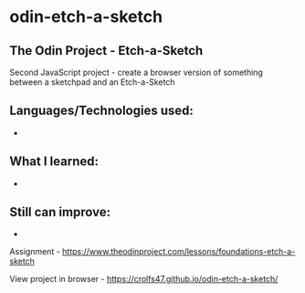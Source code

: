 # odin-etch-a-sketch
## The Odin Project - Etch-a-Sketch

Second JavaScript project - create a browser version of something between a sketchpad and an Etch-a-Sketch

## Languages/Technologies used:
 - 

## What I learned:
 - 
 
## Still can improve:
 - 

Assignment - https://www.theodinproject.com/lessons/foundations-etch-a-sketch

View project in browser -  https://crolfs47.github.io/odin-etch-a-sketch/
